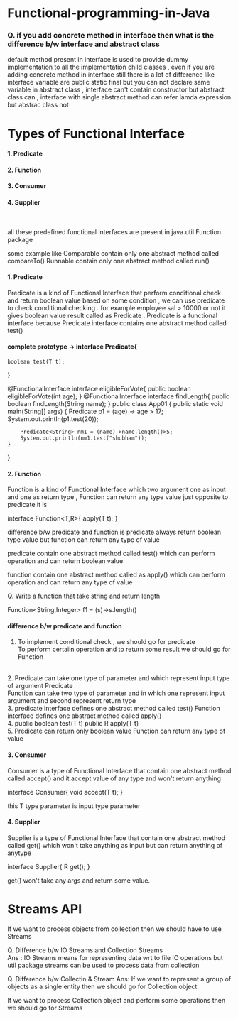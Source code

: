 # Functional-programming-in-Java

### Q. if you add concrete method in interface then what is the difference b/w interface and abstract class<br>
default method present in interface is used to provide dummy 
implementation to all the implementation child classes , even if you are 
adding concrete method in interface still there is a lot of difference 
like interface variable are public static final but you can not declare 
same variable in abstract class , interface can't contain constructor but 
abstract class can , interface with single abstract method can refer lamda 
expression but abstrac class not

# Types of Functional Interface<br>
#### 1. Predicate <br>
#### 2. Function <br>
#### 3. Consumer <br>
#### 4. Supplier <br>
<br>

all these predefined functional interfaces are present in java.util.Function
package 

some example like Comparable contain only one abstract method called 
compareTo()
Runnable contain only one abstract method called run()


#### 1. Predicate
Predicate is a kind of Functional Interface that perform conditional check
and return boolean value based on some condition , we can use predicate 
to check conditional checking . for example employee sal > 10000 or not it 
gives boolean value result called as Predicate . Predicate is a functional 
interface because Predicate interface contains one abstract method called 
test() 

#### complete prototype -> interface Predicate<T>{
	boolean test(T t);
}

@FunctionalInterface
interface eligibleForVote{
	public boolean eligibleForVote(int age);
}
@FunctionalInterface
interface findLength{
	public boolean findLength(String name);
}
public class App01 {
	public static void main(String[] args) {
		Predicate<Integer> p1 = (age) -> age > 17;
		System.out.println(p1.test(20));
		
		Predicate<String> nm1 = (name)->name.length()>5;
		System.out.println(nm1.test("shubham"));
	}
}

#### 2. Function
Function is a kind of Functional Interface which two argument one as 
input and one as return type , Function can return any type value just 
opposite to predicate it is

interface Function<T,R>{
	<R> apply(T t);	
}

difference b/w predicate and function is predicate always return boolean 
type value but function can return any type of value 

predicate contain one abstract method called test() which can perform 
operation and can return boolean value

function contain one abstract method called as apply() which can perform 
operation and can return any type of value


Q. Write a function that take string and return length

Function<String,Integer> f1 = (s)->s.length()


#### difference b/w predicate and function
1. To implement conditional check , we should go for predicate
   <br>
   To perform certaiin operation and to return some result we should go 
   for Function
<br>
2. Predicate can take one type of parameter and which represent input type 
   of argument Predicate<T>
   <br>
   Function can take two type of parameter and in which one represent 
   input argument and second represent return type
<br>
3. predicate interface defines one abstract method called test()
   Function interface defines one abstract method called apply()
<br>
4. public boolean test(T t)
   public R apply(T t)
<br>
5. Predicate can return only boolean value
   Function can return any type of value


#### 3. Consumer
Consumer is a type of Functional Interface that contain one abstract method 
called accept() and it accept value of any type and won't return anything

interface Consumer<T>{
	void accept(T t);
}

this T type parameter is input type parameter

#### 4. Supplier
Supplier is a type of Functional Interface that contain one abstract method 
called get() which won't take anything as input but can return anything of 
anytype

interface Supplier<R>{
	R get();
}

get() won't take any args and return some value.

# Streams API<br>
If we want to process objects from collection then we should have to use 
Streams

Q. Difference b/w IO Streams and Collection Streams<br>
Ans : IO Streams means for representing data wrt to file IO operations
but util package streams can be used to process data from collection

Q. Difference b/w Collectin & Stream
Ans: If we want to represent a group of objects as a single entity then we 
should go for Collection object

If we want to process Collection object and perform some operations then 
we should go for Streams

